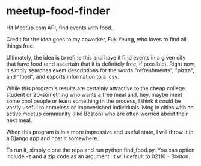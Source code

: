 meetup-food-finder
==================

Hit Meetup.com API, find events with food.

Credit for the idea goes to my coworker, Fuk Yeung, who loves to find all things free.


Ultimately, the idea is to refine this and have it find events in a given city that have food (and ascertain that it is definitely free, if possible). Right now, it simply searches event descriptions for the words "refreshments", "pizza", and "food", and exports information to a .csv.

While this program's results are certainly attractive to the cheap college student or 20-something who wants a free meal and, hey, maybe meet some cool people or learn something in the process, I think it could be vastly useful to homeless or impoverished individuals living in cities with an active meetup community (like Boston) who are often worried about their next meal.

When this program is in a more impressive and useful state, I will throw it in a Django app and host it somewhere.


To run it, simply clone the repo and run python find_food.py. You can option include -z and a zip code as an argument. It will default to 02110 - Boston.

